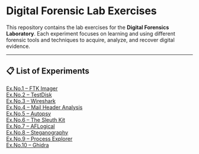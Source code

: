 
#  Digital Forensic Lab Exercises

This repository contains the lab exercises for the **Digital Forensics Laboratory**. Each experiment focuses on learning and using different forensic tools and techniques to acquire, analyze, and recover digital evidence.

---

## 📋 List of Experiments

<a href="./Lab%20Exercises/Ex.No.1%20–%20FTK%20Imager.md" target="_blank">Ex.No.1 – FTK Imager</a>  
<a href="./Lab%20Exercises/Ex.No.2%20–%20TestDisk.md" target="_blank">Ex.No.2 – TestDisk</a>  
<a href="./Lab%20Exercises/Ex.No.3-Wireshark.md" target="_blank">Ex.No.3 – Wireshark</a>  
<a href="./Lab%20Exercises/Ex.no.4-mail.md" target="_blank">Ex.No.4 – Mail Header Analysis</a>  
<a href="./Lab%20Exercises/Ex.No-5%20Autopsy.md" target="_blank">Ex.No.5 – Autopsy</a>  
<a href="./Lab%20Exercises/EX.No-6%20Sleuth.md" target="_blank">Ex.No.6 – The Sleuth Kit</a>  
<a href="./Lab%20Exercises/Ex.No-7%20AFLogical.md" target="_blank">Ex.No.7 – AFLogical</a>  
<a href="./Lab%20Exercises/Ex.No-8%20Stego.md" target="_blank">Ex.No.8 – Steganography</a>  
<a href="./Lab%20Exercises/Ex.No-9%20Process%20Explorer.md" target="_blank">Ex.No.9 – Process Explorer</a> <br>
<a href="./Lab%20Exercises/Ex.No-10%20Ghidra.md" target="_blank">Ex.No.10 – Ghidra</a>

